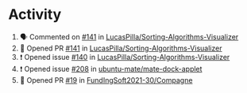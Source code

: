 # Activity
<!--START_SECTION:activity-->
1. 🗣 Commented on [#141](https://github.com/LucasPilla/Sorting-Algorithms-Visualizer/issues/141) in [LucasPilla/Sorting-Algorithms-Visualizer](https://github.com/LucasPilla/Sorting-Algorithms-Visualizer)
2. 💪 Opened PR [#141](https://github.com/LucasPilla/Sorting-Algorithms-Visualizer/pull/141) in [LucasPilla/Sorting-Algorithms-Visualizer](https://github.com/LucasPilla/Sorting-Algorithms-Visualizer)
3. ❗️ Opened issue [#140](https://github.com/LucasPilla/Sorting-Algorithms-Visualizer/issues/140) in [LucasPilla/Sorting-Algorithms-Visualizer](https://github.com/LucasPilla/Sorting-Algorithms-Visualizer)
4. ❗️ Opened issue [#208](https://github.com/ubuntu-mate/mate-dock-applet/issues/208) in [ubuntu-mate/mate-dock-applet](https://github.com/ubuntu-mate/mate-dock-applet)
5. 💪 Opened PR [#19](https://github.com/FundIngSoft2021-30/Compagne/pull/19) in [FundIngSoft2021-30/Compagne](https://github.com/FundIngSoft2021-30/Compagne)
<!--END_SECTION:activity-->
